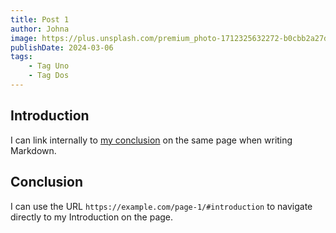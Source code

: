 ```yaml
---
title: Post 1
author: Johna
image: https://plus.unsplash.com/premium_photo-1712325632272-b0cbb2a27db6?q=80&w=1740&auto=format&fit=crop&ixlib=rb-4.0.3&ixid=M3wxMjA3fDB8MHxwaG90by1wYWdlfHx8fGVufDB8fHx8fA%3D%3D
publishDate: 2024-03-06
tags:
    - Tag Uno
    - Tag Dos
---
```

## Introduction

I can link internally to [my conclusion](#conclusion) on the same page when writing Markdown.

## Conclusion

I can use the URL `https://example.com/page-1/#introduction` to navigate directly to my Introduction on the page.